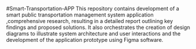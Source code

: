 #Smart-Transportation-APP
This repository contains development of a smart public transportation management system application ,comprehensive research, resulting in a detailed report outlining key findings and proposed solutions. It also orchestrates the creation of design diagrams to illustrate system architecture and user interactions and the development of the application prototype using Figma software.
